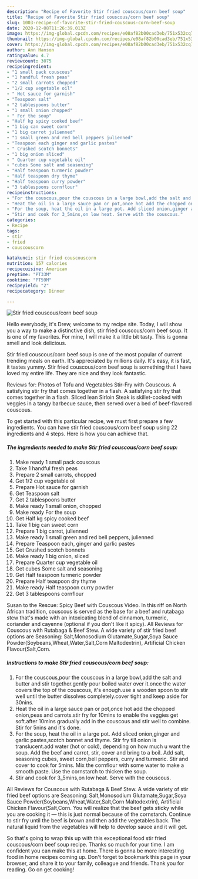 ```yaml
---
description: "Recipe of Favorite Stir fried couscous/corn beef soup"
title: "Recipe of Favorite Stir fried couscous/corn beef soup"
slug: 1003-recipe-of-favorite-stir-fried-couscous-corn-beef-soup
date: 2020-12-08T11:26:39.013Z
image: https://img-global.cpcdn.com/recipes/e08af82b00cad3eb/751x532cq70/stir-fried-couscouscorn-beef-soup-recipe-main-photo.jpg
thumbnail: https://img-global.cpcdn.com/recipes/e08af82b00cad3eb/751x532cq70/stir-fried-couscouscorn-beef-soup-recipe-main-photo.jpg
cover: https://img-global.cpcdn.com/recipes/e08af82b00cad3eb/751x532cq70/stir-fried-couscouscorn-beef-soup-recipe-main-photo.jpg
author: Ann Hanson
ratingvalue: 4.7
reviewcount: 3075
recipeingredient:
- "1 small pack couscous"
- "1 handful fresh peas"
- "2 small carrots chopped"
- "1/2 cup vegetable oil"
- " Hot sauce for garnish"
- "Teaspoon salt"
- "2 tablespoons butter"
- "1 small onion chopped"
- " For the soup"
- "Half kg spicy cooked beef"
- "1 big can sweet corn"
- "1 big carrot julienned"
- "1 small green and red bell peppers julienned"
- "Teaspoon each ginger and garlic pastes"
- " Crushed scotch bonnets"
- "1 big onion sliced"
- " Quarter cup vegetable oil"
- "cubes Some salt and seasoning"
- "Half teaspoon turmeric powder"
- "Half teaspoon dry thyme"
- "Half teaspoon curry powder"
- "3 tablespoons cornflour"
recipeinstructions:
- "For the couscous,pour the couscous in a large bowl,add the salt and butter and stir together.gently pour boiled water over it.once the water covers the top of the couscous, it&#39;s enough.use a wooden spoon to stir well until the butter dissolves completely.cover tight and keep aside for 30nins."
- "Heat the oil in a large sauce pan or pot,once hot add the chopped onion,peas and carrots.stir fry for 10mins to enable the veggies get soft.after 10mins gradually add in the couscous and stir well to combine. Stir for 5nins and it&#39;s done."
- "For the soup, heat the oil in a large pot. Add sliced onion,ginger and garlic pastes,scotch bonnet and thyme. Stir fry till onion is translucent.add water (hot or cold), depending on how much u want the soup. Add the beef and carrot, stir, cover and bring to a boil. Add salt, seasoning cubes, sweet corn,bell peppers, curry and turmeric. Stir and cover to cook for 5mins. Mix the cornflour with some water to make a smooth paste. Use the cornstarch to thicken the soup."
- "Stir and cook for 3_5mins,on low heat. Serve with the couscous."
categories:
- Recipe
tags:
- stir
- fried
- couscouscorn

katakunci: stir fried couscouscorn 
nutrition: 157 calories
recipecuisine: American
preptime: "PT33M"
cooktime: "PT59M"
recipeyield: "2"
recipecategory: Dinner

---
```



![Stir fried couscous/corn beef soup](https://img-global.cpcdn.com/recipes/e08af82b00cad3eb/751x532cq70/stir-fried-couscouscorn-beef-soup-recipe-main-photo.jpg)

Hello everybody, it's Drew, welcome to my recipe site. Today, I will show you a way to make a distinctive dish, stir fried couscous/corn beef soup. It is one of my favorites. For mine, I will make it a little bit tasty. This is gonna smell and look delicious.

Stir fried couscous/corn beef soup is one of the most popular of current trending meals on earth. It's appreciated by millions daily. It's easy, it is fast, it tastes yummy. Stir fried couscous/corn beef soup is something that I have loved my entire life. They are nice and they look fantastic.

Reviews for: Photos of Tofu and Vegetables Stir-Fry with Couscous. A satisfying stir fry that comes together in a flash. A satisfying stir fry that comes together in a flash. Sliced lean Sirloin Steak is skillet-cooked with veggies in a tangy barbecue sauce, then served over a bed of beef-flavored couscous.


To get started with this particular recipe, we must first prepare a few ingredients. You can have stir fried couscous/corn beef soup using 22 ingredients and 4 steps. Here is how you can achieve that.

<!--inarticleads1-->

##### The ingredients needed to make Stir fried couscous/corn beef soup:

1. Make ready 1 small pack couscous
1. Take 1 handful fresh peas
1. Prepare 2 small carrots, chopped
1. Get 1/2 cup vegetable oil
1. Prepare  Hot sauce for garnish
1. Get Teaspoon salt
1. Get 2 tablespoons butter
1. Make ready 1 small onion, chopped
1. Make ready  For the soup
1. Get Half kg spicy cooked beef
1. Take 1 big can sweet corn
1. Prepare 1 big carrot, julienned
1. Make ready 1 small green and red bell peppers, julienned
1. Prepare Teaspoon each, ginger and garlic pastes
1. Get  Crushed scotch bonnets
1. Make ready 1 big onion, sliced
1. Prepare  Quarter cup vegetable oil
1. Get cubes Some salt and seasoning
1. Get Half teaspoon turmeric powder
1. Prepare Half teaspoon dry thyme
1. Make ready Half teaspoon curry powder
1. Get 3 tablespoons cornflour


Susan to the Rescue: Spicy Beef with Couscous Video. In this riff on North African tradition, couscous is served as the base for a beef and rutabaga stew that&#39;s made with an intoxicating blend of cinnamon, turmeric, coriander and cayenne (optional if you don&#39;t like it spicy). All Reviews for Couscous with Rutabaga &amp; Beef Stew. A wide variety of stir fried beef options are Seasoning: Salt,Monosodium Glutamate,Sugar,Soya Sauce Powder(Soybeans,Wheat,Water,Salt,Corn Maltodextrin), Artificial Chicken Flavour(Salt,Corn. 

<!--inarticleads2-->

##### Instructions to make Stir fried couscous/corn beef soup:

1. For the couscous,pour the couscous in a large bowl,add the salt and butter and stir together.gently pour boiled water over it.once the water covers the top of the couscous, it&#39;s enough.use a wooden spoon to stir well until the butter dissolves completely.cover tight and keep aside for 30nins.
1. Heat the oil in a large sauce pan or pot,once hot add the chopped onion,peas and carrots.stir fry for 10mins to enable the veggies get soft.after 10mins gradually add in the couscous and stir well to combine. Stir for 5nins and it&#39;s done.
1. For the soup, heat the oil in a large pot. Add sliced onion,ginger and garlic pastes,scotch bonnet and thyme. Stir fry till onion is translucent.add water (hot or cold), depending on how much u want the soup. Add the beef and carrot, stir, cover and bring to a boil. Add salt, seasoning cubes, sweet corn,bell peppers, curry and turmeric. Stir and cover to cook for 5mins. Mix the cornflour with some water to make a smooth paste. Use the cornstarch to thicken the soup.
1. Stir and cook for 3_5mins,on low heat. Serve with the couscous.


All Reviews for Couscous with Rutabaga &amp; Beef Stew. A wide variety of stir fried beef options are Seasoning: Salt,Monosodium Glutamate,Sugar,Soya Sauce Powder(Soybeans,Wheat,Water,Salt,Corn Maltodextrin), Artificial Chicken Flavour(Salt,Corn. You will realize that the beef gets sticky while you are cooking it — this is just normal because of the cornstarch. Continue to stir fry until the beef is brown and then add the vegetables back. The natural liquid from the vegetables will help to develop sauce and it will get. 

So that's going to wrap this up with this exceptional food stir fried couscous/corn beef soup recipe. Thanks so much for your time. I am confident you can make this at home. There is gonna be more interesting food in home recipes coming up. Don't forget to bookmark this page in your browser, and share it to your family, colleague and friends. Thank you for reading. Go on get cooking!
